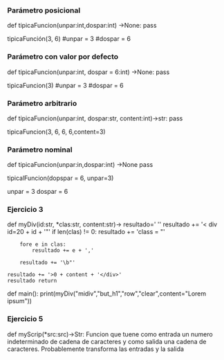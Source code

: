 ### Parámetro posicional
def tipicaFuncion(unpar:int,dospar:int) ->None:
    pass

tipicaFunción(3, 6)
#unpar = 3
#dospar = 6


### Parámetro con valor por defecto
def tipicaFuncion(unpar:int, dospar = 6:int) ->None:
    pass

tipicaFuncion(3)
#unpar = 3
#dospar = 6


### Parámetro arbitrario
def tipicaFuncion(unpar:int, dospar:str, content:int)->str:
    pass

tipicaFuncion(3, 6, 6, 6,content=3)

### Parámetro nominal
def tipicaFuncion(unpar:in,dospar:int) ->None
    pass

tipicalFuncion(dopspar = 6, unpar=3)

unpar = 3
dospar = 6


### Ejercicio 3 
def myDiv(id:str, *clas:str, content:str)->
    resultado=' ''
    resultado += '< div id=20 + id + '"'
    if len(clas) != 0:
        resultado += 'class = "'

        fore e in clas:
            resultado += e + ','

        resultado += '\b"'

    resultado += '>0 + content + '</div>' 
    resultado return

def main():
    print(myDiv("midiv","but_h1","row","clear",content="Lorem ipsum"))


### Ejercicio 5

def myScrip(*src:src)->Str:
Funcion que tuene como entrada un numero indeterminado de cadena de caracteres y como salida una cadena de caracteres. Probablemente transforma las entradas y la salida